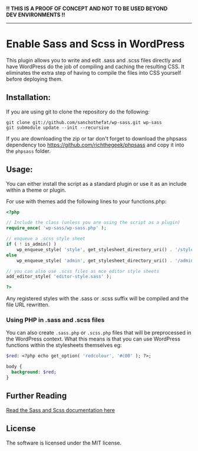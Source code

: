 **!! THIS IS A PROOF OF CONCEPT AND NOT TO BE USED BEYOND DEV ENVIRONMENTS !!**

---

# Enable Sass and Scss in WordPress

This plugin allows you to write and edit .sass and .scss files directly and
have WordPress do the job of compiling and caching the resulting CSS. It
eliminates the extra step of having to compile the files into CSS yourself
before deploying them.

## Installation:

If you are using git to clone the repository do the following:

    git clone git://github.com/sanchothefat/wp-sass.git wp-sass
    git submodule update --init --recursive

If you are downloading the zip or tar don't forget to download the phpsass
dependency too https://github.com/richthegeek/phpsass and copy it into the `phpsass`
folder.

## Usage:

You can either install the script as a standard plugin or use it as an include within a theme or plugin.

For use with themes add the following lines to your functions.php:

```php
<?php

// Include the class (unless you are using the script as a plugin)
require_once( 'wp-sass/wp-sass.php' );

// enqueue a .scss style sheet
if ( ! is_admin() )
    wp_enqueue_style( 'style', get_stylesheet_directory_uri() . '/style.scss' );
else
	wp_enqueue_style( 'admin', get_stylesheet_directory_uri() . '/admin.sass.php' );

// you can also use .scss files as mce editor style sheets
add_editor_style( 'editor-style.sass' );

?>
```

Any registered styles with the .sass or .scss suffix will be compiled and the file URL
rewritten.

### Using PHP in .sass and .scss files

You can also create `.sass.php` or `.scss.php` files that will be preprocessed in the WordPress context.
What this means is that you can use WordPress functions within the stylesheets themselves eg:

```sass
$red: <?php echo get_option( 'redcolour', '#c00' ); ?>;

body {
  background: $red;
}
```

## Further Reading

[Read the Sass and Scss documentation here](http://sass-lang.com/)


## License

The software is licensed under the MIT license.
